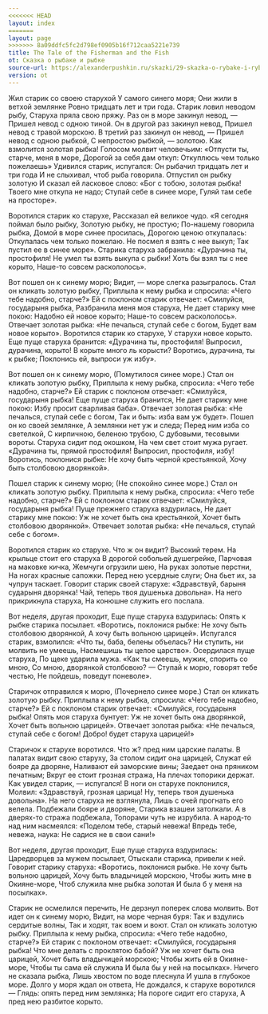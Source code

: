 ```yaml
---
<<<<<<< HEAD
layout: index
=======
layout: page
>>>>>>> 8a09ddfc5fc2d798ef0905b16f712caa5221e739
title: The Tale of the Fisherman and the Fish
ot: Сказка о рыбаке и рыбке
source-url: https://alexanderpushkin.ru/skazki/29-skazka-o-rybake-i-rybke-1833.html
version: ot
---
```


Жил старик со своею старухой
У самого синего моря;
Они жили в ветхой землянке
Ровно тридцать лет и три года.
Старик ловил неводом рыбу,
Старуха пряла свою пряжу.
Раз он в море закинул невод, —
Пришел невод с одною тиной.
Он в другой раз закинул невод,
Пришел невод с травой морскою.
В третий раз закинул он невод, —
Пришел невод с одною рыбкой,
С непростою рыбкой, — золотою.
Как взмолится золотая рыбка!
Голосом молвит человечьим:
«Отпусти ты, старче, меня в море,
Дорогой за себя дам откуп:
Откуплюсь чем только пожелаешь»
Удивился старик, испугался:
Он рыбачил тридцать лет и три года
И не слыхивал, чтоб рыба говорила.
Отпустил он рыбку золотую
И сказал ей ласковое слово:
«Бог с тобою, золотая рыбка!
Твоего мне откупа не надо;
Ступай себе в синее море,
Гуляй там себе на просторе».

Воротился старик ко старухе,
Рассказал ей великое чудо.
«Я сегодня поймал было рыбку,
Золотую рыбку, не простую;
По-нашему говорила рыбка,
Домой в море синее просилась,
Дорогою ценою откупалась:
Откупалась чем только пожелаю.
Не посмел я взять с нее выкуп;
Так пустил ее в синее море».
Старика старуха забранила:
«Дурачина ты, простофиля!
Не умел ты взять выкупа с рыбки!
Хоть бы взял ты с нее корыто,
Наше-то совсем раскололось».

Вот пошел он к синему морю;
Видит, — море слегка разыгралось.
Стал он кликать золотую рыбку,
Приплыла к нему рыбка и спросила:
«Чего тебе надобно, старче?»
Ей с поклоном старик отвечает:
«Смилуйся, государыня рыбка,
Разбранила меня моя старуха,
Не дает старику мне покою:
Надобно ей новое корыто;
Наше-то совсем раскололось».
Отвечает золотая рыбка:
«Не печалься, ступай себе с богом,
Будет вам новое корыто».
Воротился старик ко старухе,
У старухи новое корыто.
Еще пуще старуха бранится:
«Дурачина ты, простофиля!
Выпросил, дурачина, корыто!
В корыте много ль корысти?
Воротись, дурачина, ты к рыбке;
Поклонись ей, выпроси уж избу».

Вот пошел он к синему морю,
(Помутилося синее море.)
Стал он кликать золотую рыбку,
Приплыла к нему рыбка, спросила:
«Чего тебе надобно, старче?»
Ей старик с поклоном отвечает:
«Смилуйся, государыня рыбка!
Еще пуще старуха бранится,
Не дает старику мне покою:
Избу просит сварливая баба».
Отвечает золотая рыбка:
«Не печалься, ступай себе с богом,
Так и быть: изба вам уж будет».
Пошел он ко своей землянке,
А землянки нет уж и следа;
Перед ним изба со светелкой,
С кирпичною, беленою трубою,
С дубовыми, тесовыми вороты.
Старуха сидит под окошком,
На чем свет стоит мужа ругает.
«Дурачина ты, прямой простофиля!
Выпросил, простофиля, избу!
Воротись, поклонися рыбке:
Не хочу быть черной крестьянкой,
Хочу быть столбовою дворянкой».

Пошел старик к синему морю;
(Не спокойно синее море.)
Стал он кликать золотую рыбку.
Приплыла к нему рыбка, спросила:
«Чего тебе надобно, старче?»
Ей с поклоном старик отвечает:
«Смилуйся, государыня рыбка!
Пуще прежнего старуха вздурилась,
Не дает старику мне покою:
Уж не хочет быть она крестьянкой,
Хочет быть столбовою дворянкой».
Отвечает золотая рыбка:
«Не печалься, ступай себе с богом».

Воротился старик ко старухе.
Что ж он видит? Высокий терем.
На крыльце стоит его старуха
В дорогой собольей душегрейке,
Парчовая на маковке кичка,
Жемчуги огрузили шею,
На руках золотые перстни,
На ногах красные сапожки.
Перед нею усердные слуги;
Она бьет их, за чупрун таскает.
Говорит старик своей старухе:
«Здравствуй, барыня сударыня дворянка!
Чай, теперь твоя душенька довольна».
На него прикрикнула старуха,
На конюшне служить его послала.

Вот неделя, другая проходит,
Еще пуще старуха вздурилась:
Опять к рыбке старика посылает.
«Воротись, поклонися рыбке:
Не хочу быть столбовою дворянкой,
А хочу быть вольною царицей».
Испугался старик, взмолился:
«Что ты, баба, белены объелась?
Ни ступить, ни молвить не умеешь,
Насмешишь ты целое царство».
Осердилася пуще старуха,
По щеке ударила мужа.
«Как ты смеешь, мужик, спорить со мною,
Со мною, дворянкой столбовою? —
Ступай к морю, говорят тебе честью,
Не пойдешь, поведут поневоле».

Старичок отправился к морю,
(Почернело синее море.)
Стал он кликать золотую рыбку.
Приплыла к нему рыбка, спросила:
«Чего тебе надобно, старче?»
Ей с поклоном старик отвечает:
«Смилуйся, государыня рыбка!
Опять моя старуха бунтует:
Уж не хочет быть она дворянкой,
Хочет быть вольною царицей».
Отвечает золотая рыбка:
«Не печалься, ступай себе с богом!
Добро! будет старуха царицей!»

Старичок к старухе воротился.
Что ж? пред ним царские палаты.
В палатах видит свою старуху,
За столом сидит она царицей,
Служат ей бояре да дворяне,
Наливают ей заморские вины;
Заедает она пряником печатным;
Вкруг ее стоит грозная стража,
На плечах топорики держат.
Как увидел старик, — испугался!
В ноги он старухе поклонился,
Молвил: «Здравствуй, грозная царица!
Ну, теперь твоя душенька довольна».
На него старуха не взглянула,
Лишь с очей прогнать его велела.
Подбежали бояре и дворяне,
Старика взашеи затолкали.
А в дверях-то стража подбежала,
Топорами чуть не изрубила.
А народ-то над ним насмеялся:
«Поделом тебе, старый невежа!
Впредь тебе, невежа, наука:
Не садися не в свои сани!»

Вот неделя, другая проходит,
Еще пуще старуха вздурилась:
Царедворцев за мужем посылает,
Отыскали старика, привели к ней.
Говорит старику старуха:
«Воротись, поклонися рыбке.
Не хочу быть вольною царицей,
Хочу быть владычицей морскою,
Чтобы жить мне в Окияне-море,
Чтоб служила мне рыбка золотая
И была б у меня на посылках».

Старик не осмелился перечить,
Не дерзнул поперек слова молвить.
Вот идет он к синему морю,
Видит, на море черная буря:
Так и вздулись сердитые волны,
Так и ходят, так воем и воют.
Стал он кликать золотую рыбку.
Приплыла к нему рыбка, спросила:
«Чего тебе надобно, старче?»
Ей старик с поклоном отвечает:
«Смилуйся, государыня рыбка!
Что мне делать с проклятою бабой?
Уж не хочет быть она царицей,
Хочет быть владычицей морскою;
Чтобы жить ей в Окияне-море,
Чтобы ты сама ей служила
И была бы у ней на посылках».
Ничего не сказала рыбка,
Лишь хвостом по воде плеснула
И ушла в глубокое море.
Долго у моря ждал он ответа,
Не дождался, к старухе воротился —
Глядь: опять перед ним землянка;
На пороге сидит его старуха,
А пред нею разбитое корыто.